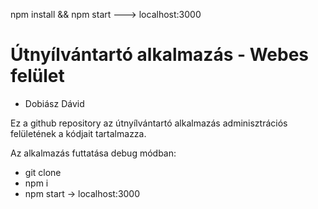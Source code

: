npm install && npm start ---> localhost:3000
#  Útnyílvántartó alkalmazás - Webes felület
* Dobiász Dávid

Ez a github repository az útnyílvántartó alkalmazás adminisztrációs felületének a kódjait tartalmazza.

Az alkalmazás futtatása debug módban:
  * git clone
  * npm i
  * npm start -> localhost:3000
  
